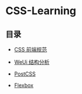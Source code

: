 # CSS-Learning

## 目录

- [CSS 前端规范](./css/CSS-Guideline_README.md)
 
- [WeUi 结构分析](./weui/README.md)
 
- [PostCSS](./css/postcss/README.md)
 
- [Flexbox](./css/flexbox/README.md)


